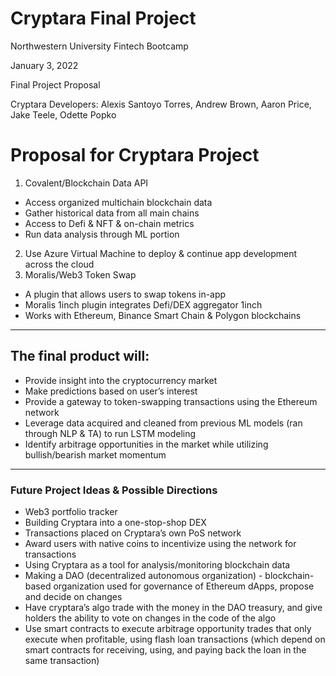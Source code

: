 # Cryptara Final Project
Northwestern University Fintech Bootcamp

January 3, 2022

Final Project Proposal

Cryptara Developers: Alexis Santoyo Torres, Andrew Brown, Aaron Price, Jake Teele, Odette Popko



# Proposal for Cryptara Project 
1)  Covalent/Blockchain Data API
- Access organized multichain blockchain data
- Gather historical data from all main chains
- Access to Defi & NFT & on-chain metrics
- Run data analysis through ML portion 
2) Use Azure Virtual Machine to deploy & continue app development across the cloud
3) Moralis/Web3 Token Swap
- A plugin that allows users to swap tokens in-app
- Moralis 1inch plugin integrates Defi/DEX aggregator 1inch
- Works with Ethereum, Binance Smart Chain & Polygon blockchains
---
## The final product will:
- Provide insight into the cryptocurrency market
- Make predictions based on user’s interest
- Provide a gateway to token-swapping transactions using the Ethereum network
- Leverage data acquired and cleaned from previous ML models (ran through NLP & TA) to run LSTM modeling
- Identify arbitrage opportunities in the market while utilizing bullish/bearish market momentum

---

### Future Project Ideas & Possible Directions
- Web3 portfolio tracker
- Building Cryptara into a one-stop-shop DEX
- Transactions placed on Cryptara’s own PoS network
- Award users with native coins to incentivize using the network for transactions
- Using Cryptara as a tool for analysis/monitoring blockchain data
- Making a DAO (decentralized autonomous organization) - blockchain-based organization used for governance of Ethereum dApps, propose and decide on changes
- Have cryptara’s algo trade with the money in the DAO treasury, and give holders the ability to vote on changes in the code of the algo
- Use smart contracts to execute arbitrage opportunity trades that only execute when profitable, using flash loan transactions (which depend on smart contracts for receiving, using, and paying back the loan in the same transaction)

